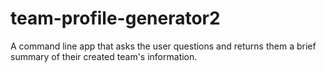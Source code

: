 # team-profile-generator2
A command line app that asks the user questions and returns them a brief summary of their created team's information.
